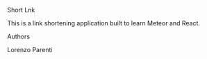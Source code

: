 Short Lnk

This is a link shortening application built to learn Meteor and React.

Authors

Lorenzo Parenti


